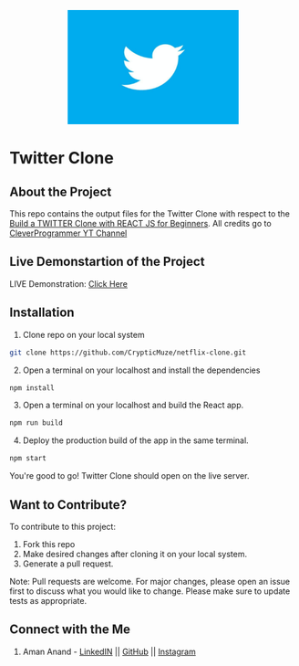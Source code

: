 <p align="center">
<img src="https://github.com/CrypticMuze/twitter-clone/blob/master/public/twitter.jpg" alt="TwitterLogo" height=200px width=300px/>
</p>

# Twitter Clone

## About the Project

  This repo contains the output files for the Twitter Clone with respect to the [Build a TWITTER Clone with REACT JS for Beginners](https://www.youtube.com/watch?v=rJjaqSTzOxI). All credits go to [CleverProgrammer YT Channel](https://www.youtube.com/channel/UCqrILQNl5Ed9Dz6CGMyvMTQ)

## Live Demonstartion of the Project

  LIVE Demonstration: [Click Here](https://twitter-clone-1906.web.app/)

## Installation

1. Clone repo on your local system

```bash
git clone https://github.com/CrypticMuze/netflix-clone.git
```
2. Open a terminal on your localhost and install the dependencies

```bash
npm install
```
3. Open a terminal on your localhost and build the React app.

```bash
npm run build
```

4. Deploy the production build of the app in the same terminal.
```bash
npm start
```
You're good to go! Twitter Clone should open on the live server.

## Want to Contribute?
To contribute to this project:
1. Fork this repo
2. Make desired changes after cloning it on your local system.
3. Generate a pull request.

Note: Pull requests are welcome. For major changes, please open an issue first to discuss what you would like to change. Please make sure to update tests as appropriate.

## Connect with the Me
1. Aman Anand - [LinkedIN](https://www.linkedin.com/in/amanxanand/) || [GitHub](https://github.com/aman-anand1906) || [Instagram](https://www.instagram.com/aman_anand_619/")

